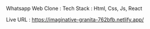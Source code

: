 Whatsapp Web Clone :
Tech Stack : Html, Css, Js, React


Live URL : https://imaginative-granita-762bfb.netlify.app/
